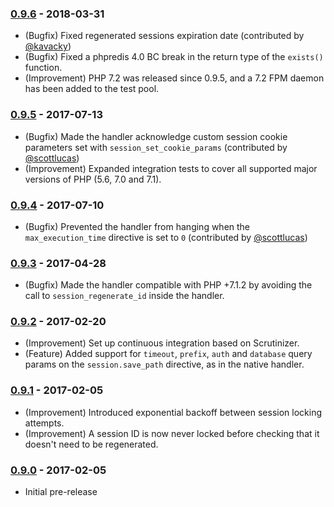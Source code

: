 ### [0.9.6] - 2018-03-31

  * (Bugfix) Fixed regenerated sessions expiration date (contributed by [@kavacky](https://github.com/kavacky))
  * (Bugfix) Fixed a phpredis 4.0 BC break in the return type of the `exists()` function.
  * (Improvement) PHP 7.2 was released since 0.9.5, and a 7.2 FPM daemon has been added to the test pool.

### [0.9.5] - 2017-07-13

  * (Bugfix) Made the handler acknowledge custom session cookie parameters set with `session_set_cookie_params` (contributed by [@scottlucas](https://github.com/scottlucas))
  * (Improvement) Expanded integration tests to cover all supported major versions of PHP (5.6, 7.0 and 7.1).

### [0.9.4] - 2017-07-10

  * (Bugfix) Prevented the handler from hanging when the `max_execution_time` directive is set to `0` (contributed by [@scottlucas](https://github.com/scottlucas))

### [0.9.3] - 2017-04-28

  * (Bugfix) Made the handler compatible with PHP +7.1.2 by avoiding the call to `session_regenerate_id` inside the handler.

### [0.9.2] - 2017-02-20

  * (Improvement) Set up continuous integration based on Scrutinizer.
  * (Feature) Added support for `timeout`, `prefix`, `auth` and `database` query params on the `session.save_path` directive, as in the native handler.

### [0.9.1] - 2017-02-05

  * (Improvement) Introduced exponential backoff between session locking attempts.
  * (Improvement) A session ID is now never locked before checking that it doesn't need to be regenerated.

### [0.9.0] - 2017-02-05

  * Initial pre-release

[0.9.6]: https://github.com/1ma/RedisSessionHandler/compare/v0.9.5...v0.9.6
[0.9.5]: https://github.com/1ma/RedisSessionHandler/compare/v0.9.4...v0.9.5
[0.9.4]: https://github.com/1ma/RedisSessionHandler/compare/v0.9.3...v0.9.4
[0.9.3]: https://github.com/1ma/RedisSessionHandler/compare/v0.9.2...v0.9.3
[0.9.2]: https://github.com/1ma/RedisSessionHandler/compare/v0.9.1...v0.9.2
[0.9.1]: https://github.com/1ma/RedisSessionHandler/compare/v0.9.0...v0.9.1
[0.9.0]: https://github.com/1ma/RedisSessionHandler/tree/b6b149a3d5322e49a3c4c933ed8154ad3da30570
